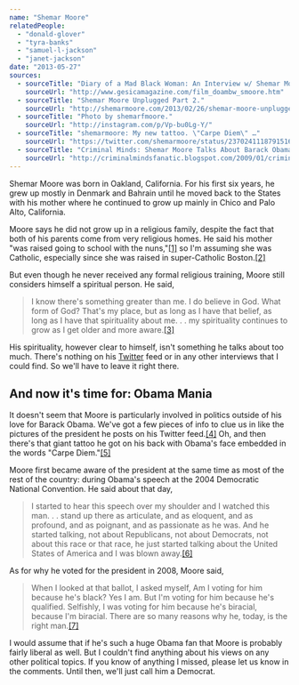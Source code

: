```yaml
---
name: "Shemar Moore"
relatedPeople:
  - "donald-glover"
  - "tyra-banks"
  - "samuel-l-jackson"
  - "janet-jackson"
date: "2013-05-27"
sources:
  - sourceTitle: "Diary of a Mad Black Woman: An Interview w/ Shemar Moore."
    sourceUrl: "http://www.gesicamagazine.com/film_doambw_smoore.htm"
  - sourceTitle: "Shemar Moore Unplugged Part 2."
    sourceUrl: "http://shemarmoore.com/2013/02/26/shemar-moore-unplugged-part-2/"
  - sourceTitle: "Photo by shemarfmoore."
    sourceUrl: "http://instagram.com/p/Vp-bu0Lg-Y/"
  - sourceTitle: "shemarmoore: My new tattoo. \"Carpe Diem\" …"
    sourceUrl: "https://twitter.com/shemarmoore/status/237024111879151616"
  - sourceTitle: "Criminal Minds: Shemar Moore Talks About Barack Obama."
    sourceUrl: "http://criminalmindsfanatic.blogspot.com/2009/01/criminal-minds-shemar-moore-talks-about.html"
---
```


Shemar Moore was born in Oakland, California. For his first six years, he grew up mostly in Denmark and Bahrain until he moved back to the States with his mother where he continued to grow up mainly in Chico and Palo Alto, California.

Moore says he did not grow up in a religious family, despite the fact that both of his parents come from very religious homes. He said his mother "was raised going to school with the nuns,"<a class="source-citation" href="#http://www.gesicamagazine.com/film_doambw_smoore.htm" title="Diary of a Mad Black Woman: An Interview w/ Shemar Moore.">[1]</a> so I'm assuming she was Catholic, especially since she was raised in super-Catholic Boston.<a class="source-citation" href="#http://shemarmoore.com/2013/02/26/shemar-moore-unplugged-part-2/" title="Shemar Moore Unplugged Part 2.">[2]</a>

But even though he never received any formal religious training, Moore still considers himself a spiritual person. He said,

>I know there's something greater than me. I do believe in God. What form of God? That's my place, but as long as I have that belief, as long as I have that spirituality about me. . . my spirituality continues to grow as I get older and more aware.<a class="source-citation" href="#http://www.gesicamagazine.com/film_doambw_smoore.htm" title="Diary of a Mad Black Woman: An Interview w/ Shemar Moore.">[3]</a>

His spirituality, however clear to himself, isn't something he talks about too much. There's nothing on his [Twitter](https://twitter.com/shemarmoore) feed or in any other interviews that I could find. So we'll have to leave it right there.


## And now it's time for: Obama Mania

It doesn't seem that Moore is particularly involved in politics outside of his love for Barack Obama. We've got a few pieces of info to clue us in like the pictures of the president he posts on his Twitter feed.<a class="source-citation" href="#http://instagram.com/p/Vp-bu0Lg-Y/" title="Photo by shemarfmoore.">[4]</a> Oh, and then there's that giant tattoo he got on his back with Obama's face embedded in the words "Carpe Diem."<a class="source-citation" href="#https://twitter.com/shemarmoore/status/237024111879151616" title="shemarmoore: My new tattoo. &quot;Carpe Diem&quot; …">[5]</a>

Moore first became aware of the president at the same time as most of the rest of the country: during Obama's speech at the 2004 Democratic National Convention. He said about that day,

>I started to hear this speech over my shoulder and I watched this man. . . stand up there as articulate, and as eloquent, and as profound, and as poignant, and as passionate as he was. And he started talking, not about Republicans, not about Democrats, not about this race or that race, he just started talking about the United States of America and I was blown away.<a class="source-citation" href="#http://criminalmindsfanatic.blogspot.com/2009/01/criminal-minds-shemar-moore-talks-about.html" title="Criminal Minds: Shemar Moore Talks About Barack Obama.">[6]</a>

As for why he voted for the president in 2008, Moore said,

>When I looked at that ballot, I asked myself, Am I voting for him because he's black? Yes I am. But I'm voting for him because he's qualified. Selfishly, I was voting for him because he's biracial, because I'm biracial. There are so many reasons why he, today, is the right man.<a class="source-citation" href="#http://criminalmindsfanatic.blogspot.com/2009/01/criminal-minds-shemar-moore-talks-about.html" title="Criminal Minds: Shemar Moore Talks About Barack Obama.">[7]</a>

I would assume that if he's such a huge Obama fan that Moore is probably fairly liberal as well. But I couldn't find anything about his views on any other political topics. If you know of anything I missed, please let us know in the comments. Until then, we'll just call him a Democrat.